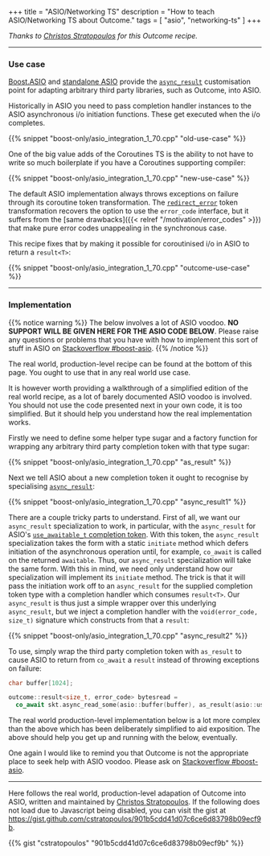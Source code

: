 +++
title = "ASIO/Networking TS"
description = "How to teach ASIO/Networking TS about Outcome."
tags = [ "asio", "networking-ts" ]
+++

*Thanks to [Christos Stratopoulos](https://github.com/cstratopoulos) for this Outcome recipe.*

---

### Use case

[Boost.ASIO](https://www.boost.org/doc/libs/develop/doc/html/boost_asio.html)
and [standalone ASIO](https://think-async.com/Asio/) provide the
[`async_result`](https://www.boost.org/doc/libs/develop/doc/html/boost_asio/reference/async_result.html)
customisation point for adapting arbitrary third party libraries, such as Outcome, into ASIO.

Historically in ASIO you need to pass completion handler instances
to the ASIO asynchronous i/o initiation functions. These get executed when the i/o
completes.

{{% snippet "boost-only/asio_integration_1_70.cpp" "old-use-case" %}}

One of the big value adds of the Coroutines TS is the ability to not have to write
so much boilerplate if you have a Coroutines supporting compiler:

{{% snippet "boost-only/asio_integration_1_70.cpp" "new-use-case" %}}

The default ASIO implementation always throws exceptions on failure through
its coroutine token transformation. The [`redirect_error`](https://www.boost.org/doc/libs/develop/doc/html/boost_asio/reference/experimental__redirect_error.html)
token transformation recovers the option to use the `error_code` interface,
but it suffers from the [same drawbacks]({{< relref "/motivation/error_codes" >}})
that make pure error codes unappealing in the synchronous case.

This recipe fixes that by making it possible for coroutinised
i/o in ASIO to return a `result<T>`:

{{% snippet "boost-only/asio_integration_1_70.cpp" "outcome-use-case" %}}

---

### Implementation

{{% notice warning %}}
The below involves a lot of ASIO voodoo. **NO SUPPORT WILL BE GIVEN HERE FOR THE ASIO
CODE BELOW**. Please raise any questions or problems that you have with how to implement
this sort of stuff in ASIO
on [Stackoverflow #boost-asio](https://stackoverflow.com/questions/tagged/boost-asio).
{{% /notice %}}

The real world, production-level recipe can be found at the bottom of this page.
You ought to use that in any real world use case.

It is however worth providing a walkthrough of a simplified edition of the real world
recipe, as a lot of barely documented ASIO voodoo is involved. You should not
use the code presented next in your own code, it is too simplified. But it should
help you understand how the real implementation works.

Firstly we need to define some helper type sugar and a factory function for wrapping
any arbitrary third party completion token with that type sugar:

{{% snippet "boost-only/asio_integration_1_70.cpp" "as_result" %}}

Next we tell ASIO about a new completion token it ought to recognise by specialising
[`async_result`](https://www.boost.org/doc/libs/develop/doc/html/boost_asio/reference/async_result.html):

{{% snippet "boost-only/asio_integration_1_70.cpp" "async_result1" %}}

There are a couple tricky parts to understand. First of all, we want our
`async_result` specialization to work, in particular, with the `async_result` for
ASIO's
[`use_awaitable_t` completion token](https://www.boost.org/doc/libs/develop/doc/html/boost_asio/reference/use_awaitable_t.html).
With this token, the `async_result` specialization takes the form with a static
`initiate` method which defers initiation of the asynchronous operation until,
for example,
`co_await` is called on the returned `awaitable`. Thus, our `async_result`
specialization will take the same form. With this in mind, we need only
understand how our specialization will implement its `initiate` method. The trick
is that it will pass the initiation work off to an `async_result` for the
supplied completion token type with a completion handler which consumes `result<T>`.
Our `async_result` is thus just a simple wrapper over this underlying
`async_result`, but we inject a completion handler with the
`void(error_code, size_t)` signature which constructs from that a `result`:

{{% snippet "boost-only/asio_integration_1_70.cpp" "async_result2" %}}

To use, simply wrap the third party completion token with `as_result` to cause
ASIO to return from `co_await` a `result` instead of throwing exceptions on
failure:

```c++
char buffer[1024];

outcome::result<size_t, error_code> bytesread =
  co_await skt.async_read_some(asio::buffer(buffer), as_result(asio::use_awaitable));
```

The real world production-level implementation below is a lot more complex than the
above which has been deliberately simplified to aid exposition. The above
should help you get up and running with the below, eventually.

One again I would like to remind you that Outcome is not the appropriate place
to seek help with ASIO voodoo. Please ask on
[Stackoverflow #boost-asio](https://stackoverflow.com/questions/tagged/boost-asio).

---

Here follows the real world, production-level adapation of Outcome into
ASIO, written and maintained by [Christos Stratopoulos](https://github.com/cstratopoulos).
If the following does not load due to Javascript being disabled, you can visit the gist at
https://gist.github.com/cstratopoulos/901b5cdd41d07c6ce6d83798b09ecf9b.

{{% gist "cstratopoulos" "901b5cdd41d07c6ce6d83798b09ecf9b" %}}
